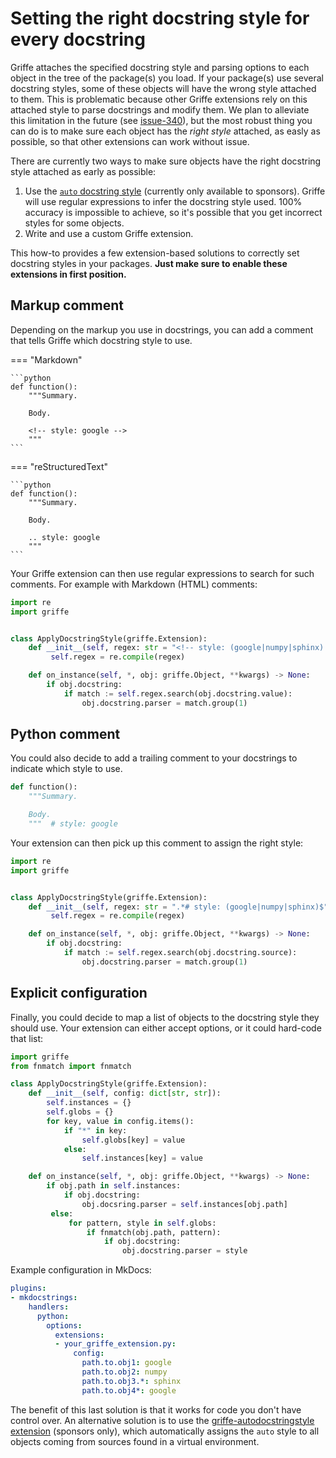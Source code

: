 # Setting the right docstring style for every docstring

Griffe attaches the specified docstring style and parsing options to each object in the tree of the package(s) you load. If your package(s) use several docstring styles, some of these objects will have the wrong style attached to them. This is problematic because other Griffe extensions rely on this attached style to parse docstrings and modify them. We plan to alleviate this limitation in the future (see [issue-340](https://github.com/mkdocstrings/griffe/issues/340)), but the most robust thing you can do is to make sure each object has the *right style* attached, as easly as possible, so that other extensions can work without issue.

There are currently two ways to make sure objects have the right docstring style attached as early as possible:

1. Use the [`auto` docstring style](https://mkdocstrings.github.io/griffe/reference/docstrings/#auto-style) (currently only available to sponsors). Griffe will use regular expressions to infer the docstring style used. 100% accuracy is impossible to achieve, so it's possible that you get incorrect styles for some objects.
2. Write and use a custom Griffe extension.

This how-to provides a few extension-based solutions to correctly set docstring styles in your packages. **Just make sure to enable these extensions in first position.**

## Markup comment

Depending on the markup you use in docstrings, you can add a comment that tells Griffe which docstring style to use.

=== "Markdown"

    ```python
    def function():
        """Summary.

        Body.

        <!-- style: google -->
        """
    ```

=== "reStructuredText"

    ```python
    def function():
        """Summary.

        Body.

        .. style: google
        """
    ```

Your Griffe extension can then use regular expressions to search for such comments. For example with Markdown (HTML) comments: 

```python
import re
import griffe


class ApplyDocstringStyle(griffe.Extension):
    def __init__(self, regex: str = "<!-- style: (google|numpy|sphinx) -->") -> None:
         self.regex = re.compile(regex)

    def on_instance(self, *, obj: griffe.Object, **kwargs) -> None:
        if obj.docstring:
            if match := self.regex.search(obj.docstring.value):
                obj.docstring.parser = match.group(1)
```

## Python comment

You could also decide to add a trailing comment to your docstrings to indicate which style to use.

```python
def function():
    """Summary.

    Body.
    """  # style: google
```

Your extension can then pick up this comment to assign the right style:

```python
import re
import griffe


class ApplyDocstringStyle(griffe.Extension):
    def __init__(self, regex: str = ".*# style: (google|numpy|sphinx)$") -> None:
         self.regex = re.compile(regex)

    def on_instance(self, *, obj: griffe.Object, **kwargs) -> None:
        if obj.docstring:
            if match := self.regex.search(obj.docstring.source):
                obj.docstring.parser = match.group(1)
```

## Explicit configuration

Finally, you could decide to map a list of objects to the docstring style they should use. Your extension can either accept options, or it could hard-code that list:

```python
import griffe
from fnmatch import fnmatch

class ApplyDocstringStyle(griffe.Extension):
    def __init__(self, config: dict[str, str]):
        self.instances = {}
        self.globs = {}
        for key, value in config.items():
            if "*" in key:
                self.globs[key] = value
            else:
                self.instances[key] = value

    def on_instance(self, *, obj: griffe.Object, **kwargs) -> None:
        if obj.path in self.instances:
            if obj.docstring:
                obj.docsring.parser = self.instances[obj.path]
         else:
             for pattern, style in self.globs:
                 if fnmatch(obj.path, pattern):
                     if obj.docstring:
                         obj.docstring.parser = style
```

Example configuration in MkDocs:

```yaml
plugins:
- mkdocstrings:
    handlers:
      python:
        options:
          extensions:
          - your_griffe_extension.py:
              config:                
                path.to.obj1: google
                path.to.obj2: numpy
                path.to.obj3.*: sphinx
                path.to.obj4*: google
```

The benefit of this last solution is that it works for code you don't have control over. An alternative solution is to use the [griffe-autodocstringstyle extension](https://mkdocstrings.github.io/griffe/extensions/official/autodocstringstyle/) (sponsors only), which automatically assigns the `auto` style to all objects coming from sources found in a virtual environment.
